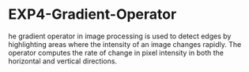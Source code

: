 # EXP4-Gradient-Operator
he gradient operator in image processing is used to detect edges by highlighting areas where the intensity of an image changes rapidly. The operator computes the rate of change in pixel intensity in both the horizontal and vertical directions. 
